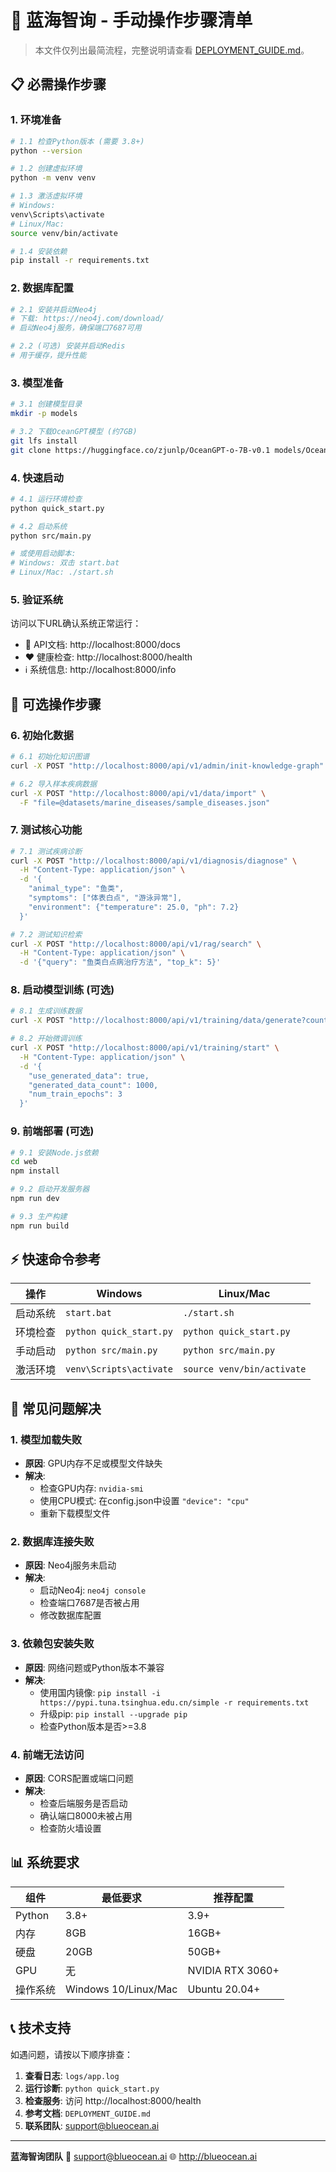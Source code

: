 # 🌊 蓝海智询 - 手动操作步骤清单

> 本文件仅列出最简流程，完整说明请查看 [DEPLOYMENT_GUIDE.md](DEPLOYMENT_GUIDE.md)。

## 📋 必需操作步骤

### 1. 环境准备
```bash
# 1.1 检查Python版本 (需要 3.8+)
python --version

# 1.2 创建虚拟环境
python -m venv venv

# 1.3 激活虚拟环境
# Windows:
venv\Scripts\activate
# Linux/Mac:
source venv/bin/activate

# 1.4 安装依赖
pip install -r requirements.txt
```

### 2. 数据库配置
```bash
# 2.1 安装并启动Neo4j
# 下载: https://neo4j.com/download/
# 启动Neo4j服务，确保端口7687可用

# 2.2 (可选) 安装并启动Redis
# 用于缓存，提升性能
```

### 3. 模型准备
```bash
# 3.1 创建模型目录
mkdir -p models

# 3.2 下载OceanGPT模型 (约7GB)
git lfs install
git clone https://huggingface.co/zjunlp/OceanGPT-o-7B-v0.1 models/OceanGPT-o-7B-v0.1
```

### 4. 快速启动
```bash
# 4.1 运行环境检查
python quick_start.py

# 4.2 启动系统
python src/main.py

# 或使用启动脚本:
# Windows: 双击 start.bat
# Linux/Mac: ./start.sh
```

### 5. 验证系统
访问以下URL确认系统正常运行：
- 🏥 API文档: http://localhost:8000/docs
- ❤️ 健康检查: http://localhost:8000/health
- ℹ️ 系统信息: http://localhost:8000/info

## 🔧 可选操作步骤

### 6. 初始化数据
```bash
# 6.1 初始化知识图谱
curl -X POST "http://localhost:8000/api/v1/admin/init-knowledge-graph"

# 6.2 导入样本疾病数据
curl -X POST "http://localhost:8000/api/v1/data/import" \
  -F "file=@datasets/marine_diseases/sample_diseases.json"
```

### 7. 测试核心功能
```bash
# 7.1 测试疾病诊断
curl -X POST "http://localhost:8000/api/v1/diagnosis/diagnose" \
  -H "Content-Type: application/json" \
  -d '{
    "animal_type": "鱼类",
    "symptoms": ["体表白点", "游泳异常"],
    "environment": {"temperature": 25.0, "ph": 7.2}
  }'

# 7.2 测试知识检索
curl -X POST "http://localhost:8000/api/v1/rag/search" \
  -H "Content-Type: application/json" \
  -d '{"query": "鱼类白点病治疗方法", "top_k": 5}'
```

### 8. 启动模型训练 (可选)
```bash
# 8.1 生成训练数据
curl -X POST "http://localhost:8000/api/v1/training/data/generate?count=1000"

# 8.2 开始微调训练
curl -X POST "http://localhost:8000/api/v1/training/start" \
  -H "Content-Type: application/json" \
  -d '{
    "use_generated_data": true,
    "generated_data_count": 1000,
    "num_train_epochs": 3
  }'
```

### 9. 前端部署 (可选)
```bash
# 9.1 安装Node.js依赖
cd web
npm install

# 9.2 启动开发服务器
npm run dev

# 9.3 生产构建
npm run build
```

## ⚡ 快速命令参考

| 操作 | Windows | Linux/Mac |
|------|---------|-----------|
| 启动系统 | `start.bat` | `./start.sh` |
| 环境检查 | `python quick_start.py` | `python quick_start.py` |
| 手动启动 | `python src/main.py` | `python src/main.py` |
| 激活环境 | `venv\Scripts\activate` | `source venv/bin/activate` |

## 🚨 常见问题解决

### 1. 模型加载失败
- **原因**: GPU内存不足或模型文件缺失
- **解决**: 
  - 检查GPU内存: `nvidia-smi`
  - 使用CPU模式: 在config.json中设置 `"device": "cpu"`
  - 重新下载模型文件

### 2. 数据库连接失败
- **原因**: Neo4j服务未启动
- **解决**: 
  - 启动Neo4j: `neo4j console`
  - 检查端口7687是否被占用
  - 修改数据库配置

### 3. 依赖包安装失败
- **原因**: 网络问题或Python版本不兼容
- **解决**: 
  - 使用国内镜像: `pip install -i https://pypi.tuna.tsinghua.edu.cn/simple -r requirements.txt`
  - 升级pip: `pip install --upgrade pip`
  - 检查Python版本是否>=3.8

### 4. 前端无法访问
- **原因**: CORS配置或端口问题
- **解决**: 
  - 检查后端服务是否启动
  - 确认端口8000未被占用
  - 检查防火墙设置

## 📊 系统要求

| 组件 | 最低要求 | 推荐配置 |
|------|----------|----------|
| Python | 3.8+ | 3.9+ |
| 内存 | 8GB | 16GB+ |
| 硬盘 | 20GB | 50GB+ |
| GPU | 无 | NVIDIA RTX 3060+ |
| 操作系统 | Windows 10/Linux/Mac | Ubuntu 20.04+ |

## 📞 技术支持

如遇问题，请按以下顺序排查：

1. **查看日志**: `logs/app.log`
2. **运行诊断**: `python quick_start.py`
3. **检查服务**: 访问 http://localhost:8000/health
4. **参考文档**: `DEPLOYMENT_GUIDE.md`
5. **联系团队**: support@blueocean.ai

---

**蓝海智询团队** 📧 support@blueocean.ai 🌐 http://blueocean.ai 